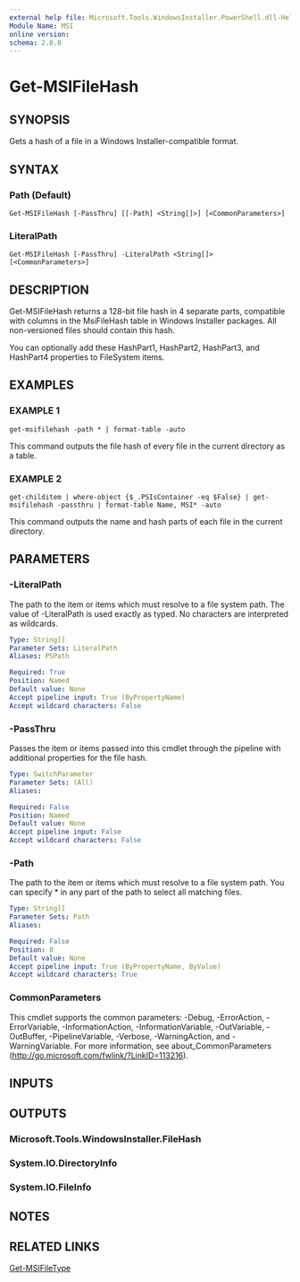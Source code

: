 ```yaml
---
external help file: Microsoft.Tools.WindowsInstaller.PowerShell.dll-Help.xml
Module Name: MSI
online version:
schema: 2.0.0
---
```


# Get-MSIFileHash

## SYNOPSIS
Gets a hash of a file in a Windows Installer-compatible format.

## SYNTAX

### Path (Default)
```
Get-MSIFileHash [-PassThru] [[-Path] <String[]>] [<CommonParameters>]
```

### LiteralPath
```
Get-MSIFileHash [-PassThru] -LiteralPath <String[]> [<CommonParameters>]
```

## DESCRIPTION
Get-MSIFileHash returns a 128-bit file hash in 4 separate parts, compatible with columns in the MsiFileHash table in Windows Installer packages.
All non-versioned files should contain this hash.

You can optionally add these HashPart1, HashPart2, HashPart3, and HashPart4 properties to FileSystem items.

## EXAMPLES

### EXAMPLE 1
```
get-msifilehash -path * | format-table -auto
```

This command outputs the file hash of every file in the current directory as a table.

### EXAMPLE 2
```
get-childitem | where-object {$_.PSIsContainer -eq $False} | get-msifilehash -passthru | format-table Name, MSI* -auto
```

This command outputs the name and hash parts of each file in the current directory.

## PARAMETERS

### -LiteralPath
The path to the item or items which must resolve to a file system path.
The value of -LiteralPath is used exactly as typed.
No characters are interpreted as wildcards.

```yaml
Type: String[]
Parameter Sets: LiteralPath
Aliases: PSPath

Required: True
Position: Named
Default value: None
Accept pipeline input: True (ByPropertyName)
Accept wildcard characters: False
```

### -PassThru
Passes the item or items passed into this cmdlet through the pipeline with additional properties for the file hash.

```yaml
Type: SwitchParameter
Parameter Sets: (All)
Aliases:

Required: False
Position: Named
Default value: None
Accept pipeline input: False
Accept wildcard characters: False
```

### -Path
The path to the item or items which must resolve to a file system path.
You can specify * in any part of the path to select all matching files.

```yaml
Type: String[]
Parameter Sets: Path
Aliases:

Required: False
Position: 0
Default value: None
Accept pipeline input: True (ByPropertyName, ByValue)
Accept wildcard characters: True
```

### CommonParameters
This cmdlet supports the common parameters: -Debug, -ErrorAction, -ErrorVariable, -InformationAction, -InformationVariable, -OutVariable, -OutBuffer, -PipelineVariable, -Verbose, -WarningAction, and -WarningVariable.
For more information, see about_CommonParameters (http://go.microsoft.com/fwlink/?LinkID=113216).

## INPUTS

## OUTPUTS

### Microsoft.Tools.WindowsInstaller.FileHash

### System.IO.DirectoryInfo

### System.IO.FileInfo

## NOTES

## RELATED LINKS

[Get-MSIFileType](get-msifilehash)


